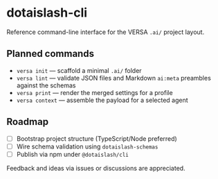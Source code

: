 # dotaislash-cli

Reference command-line interface for the VERSA `.ai/` project layout.

## Planned commands
- `versa init` — scaffold a minimal `.ai/` folder
- `versa lint` — validate JSON files and Markdown `ai:meta` preambles against the schemas
- `versa print` — render the merged settings for a profile
- `versa context` — assemble the payload for a selected agent

## Roadmap
- [ ] Bootstrap project structure (TypeScript/Node preferred)
- [ ] Wire schema validation using `dotaislash-schemas`
- [ ] Publish via npm under `@dotaislash/cli`

Feedback and ideas via issues or discussions are appreciated.

